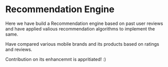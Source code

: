 # Recommendation Engine
 
Here we have build a Recommendation engine based on past user reviews and have applied valious recommendation algorithms to implement the same.

Have compared various mobile brands and its products based on ratings and reviews.

Contribution on its enhancemnt is appritiated! :)

